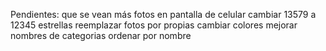 Pendientes:
  que se vean más fotos en pantalla de celular
  cambiar 13579 a 12345 estrellas
  reemplazar fotos por propias
  cambiar colores
  mejorar nombres de categorias
  ordenar por nombre

